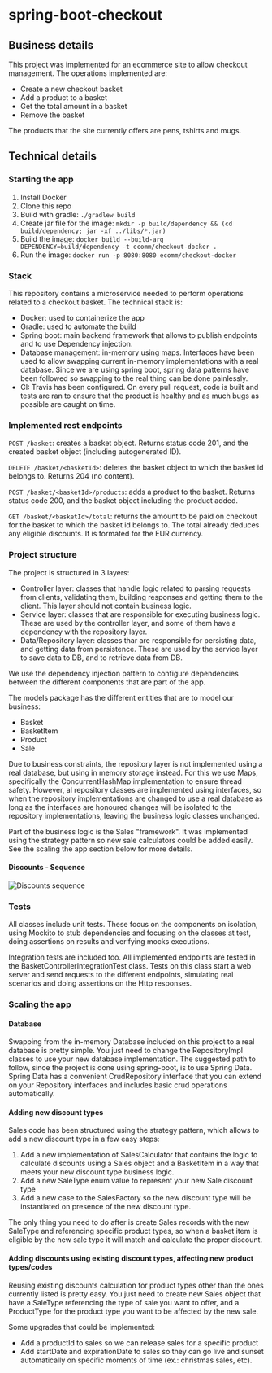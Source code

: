# spring-boot-checkout
## Business details 
This project was implemented for an ecommerce site to allow checkout management. The operations implemented are:

* Create a new checkout basket
* Add a product to a basket
* Get the total amount in a basket
* Remove the basket

The products that the site currently offers are pens, tshirts and mugs.

## Technical details
### Starting the app
1) Install Docker
2) Clone this repo
3) Build with gradle: ```./gradlew build```
4) Create jar file for the image: ```mkdir -p build/dependency && (cd build/dependency; jar -xf ../libs/*.jar)```
4) Build the image: ```docker build --build-arg DEPENDENCY=build/dependency -t ecomm/checkout-docker .```
5) Run the image: ```docker run -p 8080:8080 ecomm/checkout-docker```

### Stack
This repository contains a microservice needed to perform operations related to a checkout basket. The technical stack is:
* Docker: used to containerize the app
* Gradle: used to automate the build
* Spring boot: main backend framework that allows to publish endpoints and to use Dependency injection.
* Database management: in-memory using maps. Interfaces have been used to allow swapping current in-memory implementations with a real database. Since we are using spring boot, spring data patterns have been followed so swapping to the real thing can be done painlessly.
* CI: Travis has been configured. On every pull request, code is built and tests are ran to ensure that the product is healthy and as much bugs as possible are caught on time.

### Implemented rest endpoints
```POST /basket```: creates a basket object. Returns status code 201, and the created basket object (including autogenerated ID).

```DELETE /basket/<basketId>```: deletes the basket object to which the basket id belongs to. Returns 204 (no content).

```POST /basket/<basketId>/products```: adds a product to the basket. Returns status code 200, and the basket object including the product added.

```GET /basket/<basketId>/total```: returns the amount to be paid on checkout for the basket to which the basket id belongs to. The total already deduces any eligible discounts. It is formated for the EUR currency.

### Project structure
The project is structured in 3 layers:
* Controller layer: classes that handle logic related to parsing requests from clients, validating them, building responses and getting them to the client. This layer should not contain business logic.
* Service layer: classes that are responsible for executing business logic. These are used by the controller layer, and some of them have a dependency with the repository layer.
* Data/Repository layer: classes thar are responsible for persisting data, and getting data from persistence. These are used by the service layer to save data to DB, and to retrieve data from DB.

We use the dependency injection pattern to configure dependencies between the different components that are part of the app.

The models package has the different entities that are to model our business:
* Basket
* BasketItem
* Product
* Sale

Due to business constraints, the repository layer is not implemented using a real database, but using in memory storage instead. For this we use Maps, specifically the ConcurrentHashMap implementation to ensure thread safety. However, al repository classes are implemented using interfaces, so when the repository implementations are changed to use a real database as long as the interfaces are honoured changes will be isolated to the repository implementations, leaving the business logic classes unchanged.

Part of the business logic is the Sales "framework". It was implemented using the strategy pattern so new sale calculators could be added easily. See the scaling the app section below for more details.

#### Discounts - Sequence

![Discounts sequence](https://user-images.githubusercontent.com/10438941/86717378-81e0a800-bff8-11ea-886b-869f92594291.png)

### Tests
All classes include unit tests. These focus on the components on isolation, using Mockito to stub dependencies and focusing on the classes at test, doing assertions on results and verifying mocks executions.

Integration tests are included too. All implemented endpoints are tested in the BasketControllerIntegrationTest class. Tests on this class start a web server and send requests to the different endpoints, simulating real scenarios and doing assertions on the Http responses.  

### Scaling the app
#### Database
Swapping from the in-memory Database included on this project to a real database is pretty simple. You just need to change the RepositoryImpl classes to use your new database implementation. The suggested path to follow, since the project is done using spring-boot, is to use Spring Data. Spring Data has a convenient CrudRepository interface that you can extend on your Repository interfaces and includes basic crud operations automatically.

#### Adding new discount types
Sales code has been structured using the strategy pattern, which allows to add a new discount type in a few easy steps:

1) Add a new implementation of SalesCalculator that contains the logic to calculate discounts using a Sales object and a BasketItem in a way that meets your new discount type business logic.
2) Add a new SaleType enum value to represent your new Sale discount type
3) Add a new case to the SalesFactory so the new discount type will be instantiated on presence of the new discount type.

The only thing you need to do after is create Sales records with the new SaleType and referencing specific product types, so when a basket item is eligible by the new sale type it will match and calculate the proper discount.

#### Adding discounts using existing discount types, affecting new product types/codes
Reusing existing discounts calculation for product types other than the ones currently listed is pretty easy. You just need to create new Sales object that have a SaleType referencing the type of sale you want to offer, and a ProductType for the product type you want to be affected by the new sale.

Some upgrades that could be implemented:
* Add a productId to sales so we can release sales for a specific product
* Add startDate and expirationDate to sales so they can go live and sunset automatically on specific moments of time (ex.: christmas sales, etc).

